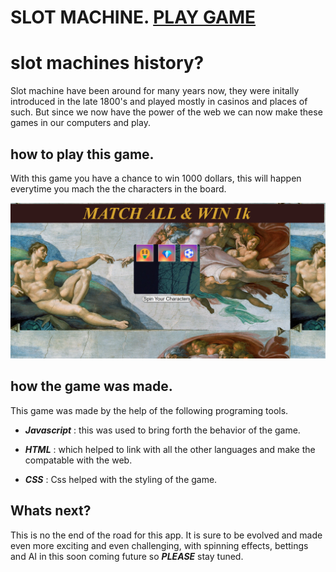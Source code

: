 # SLOT MACHINE.  [PLAY GAME](https://kabzeel1.github.io/Unit1-Slotmachine-Project/)
# slot machines history?
Slot machine have been around for many years now, they were initally introduced in the late 1800's and played mostly in casinos and places of such.
But since we now have the power of the web we can now make these games in our computers and play.

## how to play this game.

With this game you have a chance to win 1000 dollars, this will happen everytime you mach the the characters in the board. 

![Play And Win](favicons/favicon_io/SLOT.png "Slot Machine")

## how the game was made.
This game was made by the help of the following programing tools.

- ***Javascript*** : this was used to bring forth the behavior of the game.

- ***HTML*** : which helped to link with all the other languages and make the compatable with the web.

- ***CSS*** : Css helped with the styling of the game.

## Whats next?

This is no the end of the road for this app. It is sure to be evolved and made even more exciting and even challenging, with spinning effects, bettings and AI in this soon coming future so ***PLEASE*** stay tuned.